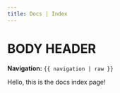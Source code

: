 ```yaml
---
title: Docs | Index
---
```

# BODY HEADER

**Navigation:** `{{ navigation | raw }}`

Hello, this is the docs index page!
